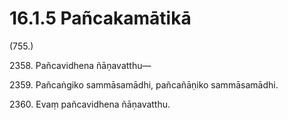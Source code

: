 

# 16.1.5 Pañcakamātikā




(755.)

2358\. Pañcavidhena ñāṇavatthu—

2359\. Pañcaṅgiko sammāsamādhi, pañcañāṇiko sammāsamādhi.

2360\. Evaṃ pañcavidhena ñāṇavatthu.



